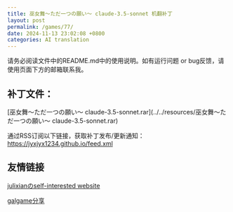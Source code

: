 ```yaml
---
title: 巫女舞～ただ一つの願い～ claude-3.5-sonnet 机翻补丁
layout: post
permalink: /games/77/
date: 2024-11-13 23:02:08 +0800
categories: AI translation
---
```



请务必阅读文件中的README.md中的使用说明。如有运行问题 or bug反馈，请使用页面下方的邮箱联系我。

## 补丁文件：

[巫女舞～ただ一つの願い～ claude-3.5-sonnet.rar](../../resources/巫女舞～ただ一つの願い～ claude-3.5-sonnet.rar)

 

通过RSS订阅以下链接，获取补丁发布/更新通知：https://jyxjyx1234.github.io/feed.xml

## 友情链接

[julixianのself-interested website](https://julixian-siw.worldsystem.top/) 

[galgame分享](https://t.me/galgpt)